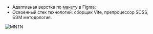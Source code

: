 * Адаптивная верстка по [макету](https://www.figma.com/file/rMS4D9Zy3GQSe5CCLdcfpI/MNTN?type=design&node-id=0-1&mode=design&t=aUL6vLlokLd5Dxqi-0) в Figma;
* Освоенный стек технологий: сборщик Vite, препроцессор SCSS, БЭМ методология.
  
![MNTN](https://github.com/carina-bugaga/mntn/assets/98953836/93540353-9c2a-4ba7-b62d-8ff5d003abce)
